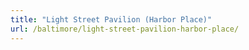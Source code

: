 ```yaml
---
title: "Light Street Pavilion (Harbor Place)"
url: /baltimore/light-street-pavilion-harbor-place/
---
```


